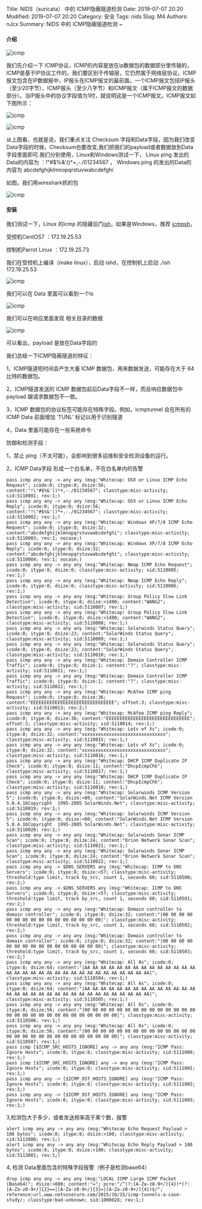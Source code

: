 Title: NIDS（suricata） 中的 ICMP隐蔽隧道检测
Date: 2019-07-07 20:20
Modified: 2019-07-07 20:20
Category: 安全
Tags: nids
Slug: M4
Authors: nJcx
Summary:  NIDS 中的 ICMP隐蔽隧道检测 ~


#### 介绍

![icmp](../images/tcpip.gif)

我们先介绍一下 ICMP协议，ICMP的内容是放在ip数据包的数据部分里传输的，ICMP是基于IP协议工作的，我们要区别于传输层，它仍然属于网络层协议。ICMP报文包含在IP数据报中，IP报头在ICMP报文的最前面。一个ICMP报文包括IP报头（至少20字节）、ICMP报头（至少八字节）和ICMP报文（属于ICMP报文的数据部分）。当IP报头中的协议字段值为1时，就说明这是一个ICMP报文。ICMP报文如下图所示：

![icmp](../images/icmp.png)

![icmp](../images/icmpfield.png)


从上图看，也就是说，我们重点关注 Checksum 字段和Data字段，因为我们改变Data字段的时候，Checksum也要改变,我们把我们的payload或者数据放到Data字段里面即可.我们分别使用，Linux和Windows测试一下， Linux ping 发出的Data的内容为 ：!\"#$%&'()*+,-./01234567  ， Windows ping 的发出的Data的内容为 abcdefghijklmnopqrstuvwabcdefghi

如图，我们用wireshark抓的包

![icmp](../images/wiresharkicmp.jpeg)


#### 安装

我们测试一下，Linux 的icmp 的隐藏后门[ish](https://sourceforge.net/projects/icmpshell/files/ish/)，如果是Windows，推荐 [icmpsh](https://github.com/inquisb/icmpsh)， 

受控机CentOS7 ：172.19.25.53

控制机Parrot Linux ：172.19.25.73

我们在受控机上编译（make linux），启动 ishd，在控制机上启动 ./ish 172.19.25.53

![icmp](../images/ish.jpeg)

我们可以在 Data 里面可以看到一个ls

![icmp](../images/ishwireshark.jpeg)

我们可以在响应里面发现 相关目录的数据

![icmp](../images/wireshark1.jpeg)


可以看出，payload 是放在Data字段的

我们总结一下ICMP隐蔽隧道的特征：

1、ICMP隧道短时间会产生大量 ICMP 数据包，用来数据发送，可能存在大于 64 比特的数据包。

2、ICMP隧道发送的 ICMP 数据包前后Data字段不一样，而且响应数据包中 payload 跟请求数据包不一致。

3、ICMP 数据包的协议标签可能存在特殊字段。例如，icmptunnel 会在所有的 ICMP Data 前面增加 ‘TUNL’ 标记以用于识别隧道

4，Data 里面可能存在一些系统命令


防御和检测手段：

1，禁止 ping（不太可能），会影响到很多运维和安全检测设备的运行。

2，ICMP Data字段 形成一个白名单，不在白名单内的告警

```
pass icmp any any -> any any (msg:"Whitecap: OSX or Linux ICMP Echo Request"; icode:0; itype:8; dsize:56; content:"!\"#$%&'()*+,-./01234567"; classtype:misc-activity; sid:5110001; rev:1;)
pass icmp any any -> any any (msg:"Whitecap: OSX or Linux ICMP Echo Reply"; icode:0; itype:0; dsize:56; content:"!\"#$%&'()*+,-./01234567"; classtype:misc-activity; sid:5110002; rev:1;)
pass icmp any any -> any any (msg:"Whitecap: Windows XP/7/8 ICMP Echo Request"; icode:0; itype:8; dsize:32; content:"abcdefghijklmnopqrstuvwabcdefghi"; classtype:misc-activity; sid:5110003; rev:1; nocase;)
pass icmp any any -> any any (msg:"Whitecap: Windows XP/7/8 ICMP Echo Reply"; icode:0; itype:0; dsize:32; content:"abcdefghijklmnopqrstuvwabcdefghi"; classtype:misc-activity; sid:5110004; rev:1; nocase;)
pass icmp any any -> any any (msg:"Whitecap: Nmap ICMP Echo Request"; icode:0; itype:8; dsize:0; classtype:misc-activity; sid:5110005; rev:1;)
pass icmp any any -> any any (msg:"Whitecap: Nmap ICMP Echo Reply"; icode:0; itype:0; dsize:0; classtype:misc-activity; sid:5110006; rev:1;)
pass icmp any any -> any any (msg:"Whitecap: Group Policy Slow Link Detection"; icode:0; itype:8; dsize:>1400; content:"WANG2"; classtype:misc-activity; sid:5110007; rev:1;)
pass icmp any any -> any any (msg:"Whitecap: Group Policy Slow Link Detection"; icode:0; itype:0; dsize:>1400; content:"WANG2"; classtype:misc-activity; sid:5110008; rev:1;)
pass icmp any any -> any any (msg:"Whitecap: Solarwinds Status Query"; icode:0; itype:8; dsize:23; content:"SolarWinds Status Query"; classtype:misc-activity; sid:5110009; rev:1;)
pass icmp any any -> any any (msg:"Whitecap: Solarwinds Status Query"; icode:0; itype:0; dsize:23; content:"SolarWinds Status Query"; classtype:misc-activity; sid:5110010; rev:1;)
pass icmp any any -> any any (msg:"Whitecap: Domain Controller ICMP Traffic"; icode:0; itype:8; dsize:1; content:"?"; classtype:misc-activity; sid:5110011; rev:1;)
pass icmp any any -> any any (msg:"Whitecap: Domain Controller ICMP Traffic"; icode:0; itype:0; dsize:1; content:"?"; classtype:misc-activity; sid:5110012; rev:1;)
pass icmp any any -> any any (msg:"Whitecap: McAfee ICMP ping Request"; icode:0; itype:8; dsize:36; content:"EEEEEEEEEEEEEEEEEEEEEEEEEEEEEEE"; offset:3; classtype:misc-activity; sid:5110013; rev:2;)
pass icmp any any -> any any (msg:"Whitecap: McAfee ICMP ping Reply"; icode:0; itype:0; dsize:36; content:"EEEEEEEEEEEEEEEEEEEEEEEEEEEEEEE"; offset:3; classtype:misc-activity; sid:5110014; rev:1;)
pass icmp any any -> any any (msg:"Whitecap: Lots of Xs"; icode:0; itype:8; dsize:32; content:"xxxxxxxxxxxxxxxxxxxxxxxxxxxxxxx"; classtype:misc-activity; sid:5110015; rev:1;)
pass icmp any any -> any any (msg:"Whitecap: Lots of Xs"; icode:0; itype:0; dsize:32; content:"xxxxxxxxxxxxxxxxxxxxxxxxxxxxxxx"; classtype:misc-activity; sid:5110016; rev:1;)
pass icmp any any -> any any (msg:"Whitecap: DHCP ICMP Duplicate IP Check"; icode:0; itype:8; dsize:11; content:"DhcpIcmpChk"; classtype:misc-activity; sid:5110017; rev:1;)
pass icmp any any -> any any (msg:"Whitecap: DHCP ICMP Duplicate IP Check"; icode:0; itype:0; dsize:11; content:"DhcpIcmpChk"; classtype:misc-activity; sid:5110018; rev:1;)
pass icmp any any -> any any (msg:"Whitecap: Solarwinds ICMP Version 5"; icode:0; itype:8; dsize:<80; content:"SolarWinds.Net ICMP Version 5.0.4.16Copyright  1995-2005 SolarWinds.Net"; classtype:misc-activity; sid:5110019; rev:1;)
pass icmp any any -> any any (msg:"Whitecap: Solarwinds ICMP Version 5"; icode:0; itype:0; dsize:<80; content:"SolarWinds.Net ICMP Version 5.0.4.16Copyright  1995-2005 SolarWinds.Net"; classtype:misc-activity; sid:5110020; rev:1;)
pass icmp any any -> any any (msg:"Whitecap: Solarwinds Sonar ICMP Scan"; icode:0; itype:8; dsize:24; content:"Orion Network Sonar Scan"; classtype:misc-activity; sid:5110021; rev:1;)
pass icmp any any -> any any (msg:"Whitecap: Solarwinds Sonar ICMP Scan"; icode:0; itype:0; dsize:24; content:"Orion Network Sonar Scan"; classtype:misc-activity; sid:5110022; rev:1;)
pass icmp any any -> $DNS_SERVERS any (msg:"Whitecap: ICMP to DNS Servers"; icode:0; itype:8; dsize:<57; classtype:misc-activity; threshold:type limit, track by_src, count 1, seconds 60; sid:5110500; rev:2;) 
pass icmp any any -> $DNS_SERVERS any (msg:"Whitecap: ICMP to DNS Servers"; icode:0; itype:0; dsize:<57; classtype:misc-activity; threshold:type limit, track by_src, count 1, seconds 60; sid:5110501; rev:2;) 
pass icmp any any -> any any (msg:"Whitecap: Domain controller to domain controller"; icode:0; itype:8; dsize:32; content:"|00 00 00 00 00 00 00 00 00 00 00 00 00 00 00 00|"; classtype:misc-activity; threshold:type limit, track by_src, count 1, seconds 60; sid:5110502; rev:2;)
pass icmp any any -> any any (msg:"Whitecap: Domain controller to domain controller"; icode:0; itype:0; dsize:32; content:"|00 00 00 00 00 00 00 00 00 00 00 00 00 00 00 00|"; classtype:misc-activity; threshold:type limit, track by_src, count 1, seconds 60; sid:5110503; rev:2;)
pass icmp any any -> any any (msg:"Whitecap: All As"; icode:0; itype:8; dsize:64; content:"|AA AA AA AA AA AA AA AA AA AA AA AA AA AA AA AA AA AA AA AA AA AA AA AA AA AA AA AA AA AA AA AA|"; classtype:misc-activity; sid:5110504; rev:1;)
pass icmp any any -> any any (msg:"Whitecap: All As"; icode:0; itype:0; dsize:64; content:"|AA AA AA AA AA AA AA AA AA AA AA AA AA AA AA AA AA AA AA AA AA AA AA AA AA AA AA AA AA AA AA AA|"; classtype:misc-activity; sid:5110505; rev:1;)
pass icmp any any -> any any (msg:"Whitecap: All 0s"; icode:0; itype:8; dsize:56; content:"|00 00 00 00 00 00 00 00 00 00 00 00 00 00 00 00 00 00 00 00 00 00 00 00 00 00 00 00|"; classtype:misc-activity; sid:5110506; rev:1;)
pass icmp any any -> any any (msg:"Whitecap: All 0s"; icode:0; itype:0; dsize:56; content:"|00 00 00 00 00 00 00 00 00 00 00 00 00 00 00 00 00 00 00 00 00 00 00 00 00 00 00 00|"; classtype:misc-activity; sid:5110507; rev:1;)
pass icmp [$ICMP_SRC_HOSTS_IGNORE] any -> any any (msg:"ICMP Pass: Ignore Hosts"; icode:0; itype:8; classtype:misc-activity; sid:5111000; rev:1;)
pass icmp [$ICMP_SRC_HOSTS_IGNORE] any -> any any (msg:"ICMP Pass: Ignore Hosts"; icode:0; itype:0; classtype:misc-activity; sid:5111001; rev:1;)
pass icmp any any -> [$ICMP_DST_HOSTS_IGNORE] any (msg:"ICMP Pass: Ignore Hosts"; icode:0; itype:8; classtype:misc-activity; sid:5111002; rev:1;)
pass icmp any any -> [$ICMP_DST_HOSTS_IGNORE] any (msg:"ICMP Pass: Ignore Hosts"; icode:0; itype:0; classtype:misc-activity; sid:5111003; rev:1;)
```

3,检测包大于多少，或者发送频率高于某个数，报警


```
alert icmp any any -> any any (msg:"Whitecap Echo Request Payload > 100 bytes"; icode:0; itype:8; dsize:>100; classtype:misc-activity; sid:5113000; rev:1;)
alert icmp any any -> any any (msg:"Whitecap Echo Reply Payload > 100 bytes"; icode:0; itype:0; dsize:>100; classtype:misc-activity; sid:5113001; rev:1;)
```

4, 检测 Data里面包含的特殊字段报警（例子是检测base64）

```
drop icmp any any -> any any (msg:"LOCAL ICMP Large ICMP Packet (Base64)"; dsize:>800; content:"="; pcre:"/^(?:[A-Za-z0-9+/]{4})*(?:[A-Za-z0-9+/]{2}==|[A-Za-z0-9+/]{3}=|[A-Za-z0-9+/]{4})$/"; reference:url,www.notsosecure.com/2015/10/15/icmp-tunnels-a-case-study/; classtype:bad-unknown; sid:1000028; rev:1;)
```